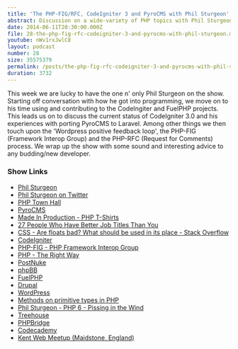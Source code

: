 ```yaml
---
title: 'The PHP-FIG/RFC, CodeIgniter 3 and PyroCMS with Phil Sturgeon'
abstract: Discussion on a wide-variety of PHP topics with Phil Sturgeon
date: 2014-06-11T20:30:00.000Z
file: 28-the-php-fig-rfc-codeigniter-3-and-pyrocms-with-phil-sturgeon.mp3
youtube: nWv1rxJwlC8
layout: podcast
number: 28
size: 35575379
permalink: /posts/the-php-fig-rfc-codeigniter-3-and-pyrocms-with-phil-sturgeon/
duration: 3732
---
```


This week we are lucky to have the one n' only Phil Sturgeon on the show.
Starting off conversation with how he got into programming, we move on to his time using and contributing to the CodeIngiter and FuelPHP projects.
This leads us on to discuss the current status of CodeIgniter 3.0 and his experiences with porting PyroCMS to Laravel.
Among other things we then touch upon the 'Wordpress positive feedback loop', the PHP-FIG (Framework Interop Group) and the PHP-RFC (Request for Comments) process.
We wrap up the show with some sound and interesting advice to any budding/new developer.

### Show Links

- [Phil Sturgeon](http://philsturgeon.co.uk/)
- [Phil Sturgeon on Twitter](https://twitter.com/philsturgeon)
- [PHP Town Hall](http://phptownhall.com/)
- [PyroCMS](http://www.pyrocms.com/)
- [Made In Production - PHP T-Shirts](https://www.madeinproduction.com/)
- [27 People Who Have Better Job Titles Than You](http://www.buzzfeed.com/patricksmith/27-people-who-have-better-job-titles-than-you)
- [CSS - Are floats bad? What should be used in its place - Stack Overflow](http://stackoverflow.com/questions/9776840/are-floats-bad-what-should-be-used-in-its-place)
- [CodeIgniter](http://ellislab.com/codeigniter)
- [PHP-FIG - PHP Framework Interop Group](http://www.php-fig.org/)
- [PHP - The Right Way](http://www.phptherightway.com/)
- [PostNuke](http://www.postnuke.com/)
- [phpBB](https://www.phpbb.com/)
- [FuelPHP](http://fuelphp.com/)
- [Drupal](http://drupal.org/)
- [WordPress](http://wordpress.org/)
- [Methods on primitive types in PHP](http://nikic.github.io/2014/03/14/Methods-on-primitive-types-in-PHP.html)
- [Phil Sturgeon - PHP 6 - Pissing in the Wind](http://philsturgeon.co.uk/blog/2013/01/php-6-pissing-in-the-wind)
- [Treehouse](http://teamtreehouse.com/)
- [PHPBridge](http://phpbridge.org/docs/)
- [Codecademy](http://www.codecademy.com/)
- [Kent Web Meetup (Maidstone, England)](http://www.meetup.com/kentweb/)
